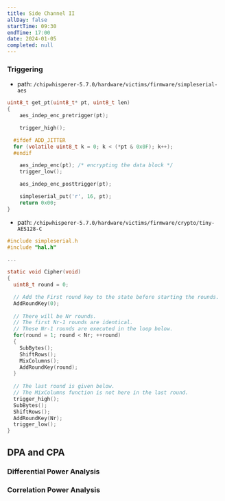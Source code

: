 ```yaml
---
title: Side Channel II
allDay: false
startTime: 09:30
endTime: 17:00
date: 2024-01-05
completed: null
---
```


### Triggering

- path: `/chipwhisperer-5.7.0/hardware/victims/firmware/simpleserial-aes`

```c
uint8_t get_pt(uint8_t* pt, uint8_t len)
{
    aes_indep_enc_pretrigger(pt);

	trigger_high();

  #ifdef ADD_JITTER
  for (volatile uint8_t k = 0; k < (*pt & 0x0F); k++);
  #endif

	aes_indep_enc(pt); /* encrypting the data block */
	trigger_low();

    aes_indep_enc_posttrigger(pt);

	simpleserial_put('r', 16, pt);
	return 0x00;
}
```

- path: `/chipwhisperer-5.7.0/hardware/victims/firmware/crypto/tiny-AES128-C`

```c
#include simpleserial.h
#include "hal.h"

...

static void Cipher(void)
{
  uint8_t round = 0;

  // Add the First round key to the state before starting the rounds.
  AddRoundKey(0); 
  
  // There will be Nr rounds.
  // The first Nr-1 rounds are identical.
  // These Nr-1 rounds are executed in the loop below.
  for(round = 1; round < Nr; ++round)
  {
    SubBytes();
    ShiftRows();
    MixColumns();
    AddRoundKey(round);
  }
  
  // The last round is given below.
  // The MixColumns function is not here in the last round.
  trigger_high();
  SubBytes();
  ShiftRows();
  AddRoundKey(Nr);
  trigger_low();
}
```

## DPA and CPA

### Differential Power Analysis

### Correlation Power Analysis

